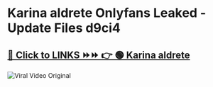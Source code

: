 
 # Karina aldrete Onlyfans Leaked - Update Files d9ci4

## <h2><a href="https://clipsfans.com/Karina_aldrete&ref=git">🔗 Click to LINKS ⏩⏩ 👉 🟢 Karina aldrete </a></h2>

<a href="https://clipsfans.com/Karina_aldrete&ref=git" rel="nofollow" data-target="animated-image.originalLink"><img src="https://i.ibb.co.com/xMMVF88/686577567.gif" alt="Viral Video Original" style="max-width: 100%; display: inline-block;" data-target="animated-image.originalImage"></a>

